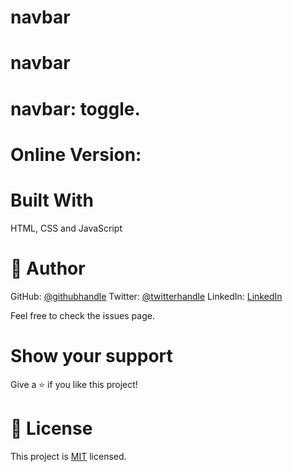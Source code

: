 # navbar
# navbar
# navbar: toggle.

# Online Version:

# Built With
HTML, CSS and JavaScript


# 👤 Author
GitHub: [@githubhandle](https://github.com/tarak-psdu)
Twitter: [@twitterhandle](https://twitter.com/AbuTarak10)
LinkedIn: [LinkedIn](https://www.linkedin.com/in/abu-tarak)

Feel free to check the issues page.

# Show your support
Give a ⭐️ if you like this project!


# 📝 License
This project is [MIT](./LICENSE) licensed.
